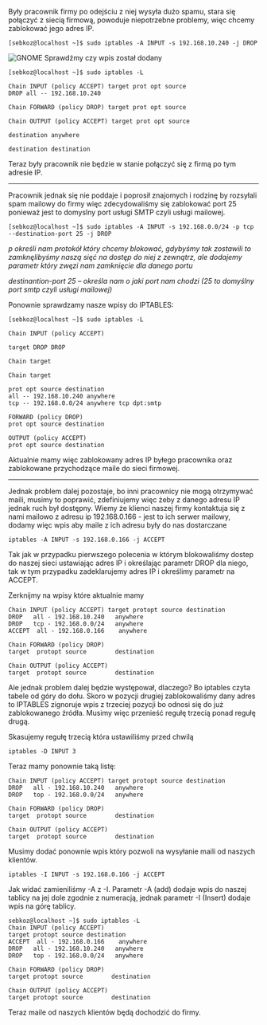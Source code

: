 Były pracownik firmy po odejściu z niej wysyła dużo spamu, stara się połączyć z siecią firmową, powoduje niepotrzebne problemy, więc chcemy zablokować jego adres IP.

```
[sebkoz@localhost ~]$ sudo iptables -A INPUT -s 192.168.10.240 -j DROP
```


![GNOME](3_9_1_scenariusz1.png)
Sprawdźmy czy wpis został dodany

```
[sebkoz@localhost ~]$ sudo iptables -L

Chain INPUT (policy ACCEPT) target prot opt source  
DROP all -- 192.168.10.240

Chain FORWARD (policy DROP) target prot opt source

Chain OUTPUT (policy ACCEPT) target prot opt source

destination anywhere

destination destination
```
Teraz były pracownik nie będzie w stanie połączyć się z firmą po tym adresie IP.
___
Pracownik jednak się nie poddaje i poprosił znajomych i rodzinę by rozsyłali spam mailowy do firmy więc zdecydowaliśmy się zablokować port 25 ponieważ jest to domyslny port usługi SMTP czyli usługi mailowej.

```
[sebkoz@localhost ~]$ sudo iptables -A INPUT -s 192.168.0.0/24 -p tcp --destination-port 25 -j DROP
```

*p określi nam protokół który chcemy blokować, gdybyśmy tak zostawili to zamknęlibyśmy naszą sięć na dostęp do niej z zewnątrz, ale dodajemy parametr który zwęzi nam zamknięcie dla danego portu*

*destinantion-port 25 – określa nam o jaki port nam chodzi (25 to domyślny port smtp czyli usługi mailowej)*

Ponownie sprawdzamy nasze wpisy do IPTABLES:
```
[sebkoz@localhost ~]$ sudo iptables -L 

Chain INPUT (policy ACCEPT)

target DROP DROP

Chain target

Chain target

prot opt source destination  
all -- 192.168.10.240 anywhere  
tcp -- 192.168.0.0/24 anywhere tcp dpt:smtp

FORWARD (policy DROP)  
prot opt source destination

OUTPUT (policy ACCEPT)  
prot opt source destination
```
Aktualnie mamy więc zablokowany adres IP  byłego pracownika oraz zablokowane przychodzące maile do sieci firmowej.
___
Jednak problem dalej pozostaje, bo inni pracownicy nie mogą otrzymywać maili, musimy to poprawić, zdefiniujemy więc żeby z danego adresu IP jednak ruch był dostępny. 
Wiemy że klienci naszej firmy kontaktuja się z nami mailowo z adresu ip 192.168.0.166 - jest to ich serwer mailowy, dodamy więc wpis aby maile z ich adresu były do nas dostarczane

```
iptables -A INPUT -s 192.168.0.166 -j ACCEPT
```

Tak jak w przypadku pierwszego polecenia w którym blokowaliśmy dostep do naszej sieci ustawiając adres IP i określając parametr DROP dla niego, tak w tym przypadku zadeklarujemy adres IP i określimy parametr na ACCEPT.

Zerknijmy na wpisy które aktualnie mamy

```
Chain INPUT (policy ACCEPT) target protopt source destination 
DROP   all - 192.168.10.240   anywhere
DROP   tcp - 192.168.0.0/24   anywhere
ACCEPT  all - 192.168.0.166    anywhere

Chain FORWARD (policy DROP) 
target  protopt source        destination

Chain OUTPUT (policy ACCEPT) 
target  protopt source        destination
```

Ale jednak problem dalej będzie występował, dlaczego? Bo iptables czyta tabele od góry do dołu. Skoro w pozycji drugiej zablokowaliśmy dany adres to IPTABLES zignoruje wpis z trzeciej pozycji bo odnosi się do już zablokowanego źródła. Musimy więc przenieść regułę trzecią ponad regułę drugą.

Skasujemy regułę trzecią która ustawiliśmy przed chwilą
```
iptables -D INPUT 3
```

Teraz mamy ponownie taką listę:

```
Chain INPUT (policy ACCEPT) target protopt source destination 
DROP   all - 192.168.10.240   anywhere
DROP   top - 192.168.0.0/24   anywhere

Chain FORWARD (policy DROP) 
target  protopt source        destination

Chain OUTPUT (policy ACCEPT) 
target  protopt source        destination
```

Musimy dodać ponownie wpis który pozwoli na wysyłanie maili od naszych klientów. 

```
iptables -I INPUT -s 192.168.0.166 -j ACCEPT
```

Jak widać zamieniliśmy -A z -I. Parametr -A (add) dodaje wpis do naszej tablicy na jej dole zgodnie z numeracją, jednak parametr -I (Insert) dodaje wpis na górę tablicy. 

```
sebkoz@localhost ~]$ sudo iptables -L
Chain INPUT (policy ACCEPT)
target protopt source destination 
ACCEPT  all - 192.168.0.166    anywhere
DROP   all - 192.168.10.240   anywhere
DROP   top - 192.168.0.0/24   anywhere

Chain FORWARD (policy DROP)
target protopt source        destination

Chain OUTPUT (policy ACCEPT)
target protopt source        destination
```
Teraz maile od naszych klientów będą dochodzić do firmy.
